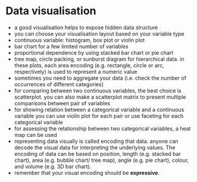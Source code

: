 # Data visualisation

- a good visualisation helps to expose hidden data structure
- you can choose your visualisation layout based on your variable type
 - continuous variable: histogram, box plot or violin plot
 - bar chart for a few limited number of variables
 - proportional dependence by using stacked bar chart or pie chart
 - tree map, circle packing, or sunburst diagram for hierarchical data. in these plots, each area encoding (e.g. rectangle, circle or arc, respectively) is used to represent a numeric value
- sometimes you need to aggregate your data (i.e. check the number of occurrences of different categories)
- for comparing between two continuous variables, the best choice is scatterplot. you can also make a scatterplot matrix to present multiple comparisons between pair of variables
- for showing relation between a categorical variable and a continuous variable you can use violin plot for each pair or use faceting for each categorical variable
- for assessing the relationship between two categorical variables, a heat map can be used
- representing data visually is called encoding that data. anyone can decode the visual data for interpreting the underlying values. The encoding of data can be based on position, length (e.g. stacked bar chart), area (e.g. bubble chart/ tree map), angle (e.g. pie chart), colour, and volume (e.g. 3D bar chart).
- remember that your visual encoding should be **expressive**.
